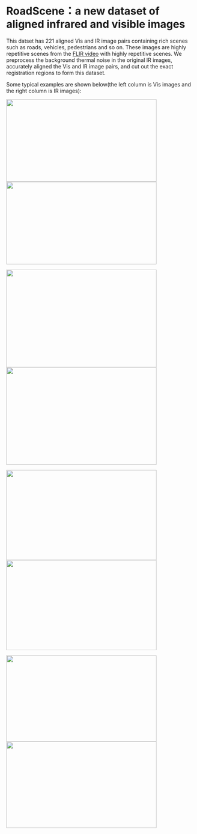 # RoadScene：a new dataset of aligned infrared and visible images

This datset has 221 aligned Vis and IR image pairs containing rich scenes such as roads, vehicles, pedestrians and so on. These images are highly repetitive scenes from the [FLIR video](https://www.flir.com/oem/adas/adas-dataset-form/) with highly repetitive scenes. We preprocess the background thermal noise in the original IR images, accurately aligned the Vis and IR image pairs, and cut out the exact registration regions to form this dataset.<br>

Some typical examples are shown below(the left column is Vis images and the right column is IR images):<br>


<img src="https://github.com/hanna-xu/road-scene-infrared-visible-images/blob/master/crop_HR_visible/FLIR_05164.jpg" width="400" height="220"/>    <img src="https://github.com/hanna-xu/road-scene-infrared-visible-images/blob/master/cropinfrared/FLIR_05164.jpg" width="400" height="220"/>

<img src="https://github.com/hanna-xu/road-scene-infrared-visible-images/blob/master/crop_HR_visible/FLIR_06832.jpg" width="400" height="260"/>    <img src="https://github.com/hanna-xu/road-scene-infrared-visible-images/blob/master/cropinfrared/FLIR_06832.jpg" width="400" height="260"/>

<img src="https://github.com/hanna-xu/road-scene-infrared-visible-images/blob/master/crop_HR_visible/FLIR_07202.jpg" width="400" height="240"/>    <img src="https://github.com/hanna-xu/road-scene-infrared-visible-images/blob/master/cropinfrared/FLIR_07202.jpg" width="400" height="240"/>

<img src="https://github.com/hanna-xu/road-scene-infrared-visible-images/blob/master/crop_HR_visible/FLIR_07206.jpg" width="400" height="230"/>    <img src="https://github.com/hanna-xu/road-scene-infrared-visible-images/blob/master/cropinfrared/FLIR_07206.jpg" width="400" height="230"/>
